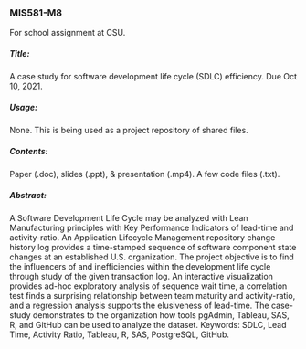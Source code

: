 ### MIS581-M8
For school assignment at CSU.

##### Title:
A case study for software development life cycle (SDLC) efficiency. 
Due Oct 10, 2021.

##### Usage:
None. This is being used as a project repository of shared files.

##### Contents:
Paper (.doc), slides (.ppt), & presentation (.mp4). A few code files (.txt).

##### Abstract:
A Software Development Life Cycle may be analyzed with Lean Manufacturing principles with Key Performance Indicators of lead-time and activity-ratio.  An Application Lifecycle Management repository change history log provides a time-stamped sequence of software component state changes at an established U.S. organization.  The project objective is to find the influencers of and inefficiencies within the development life cycle through study of the given transaction log.  An interactive visualization provides ad-hoc exploratory analysis of sequence wait time, a correlation test finds a surprising relationship between team maturity and activity-ratio, and a regression analysis supports the elusiveness of lead-time.  The case-study demonstrates to the organization how tools pgAdmin, Tableau, SAS, R, and GitHub can be used to analyze the dataset.
Keywords: SDLC, Lead Time, Activity Ratio, Tableau, R, SAS, PostgreSQL, GitHub.
